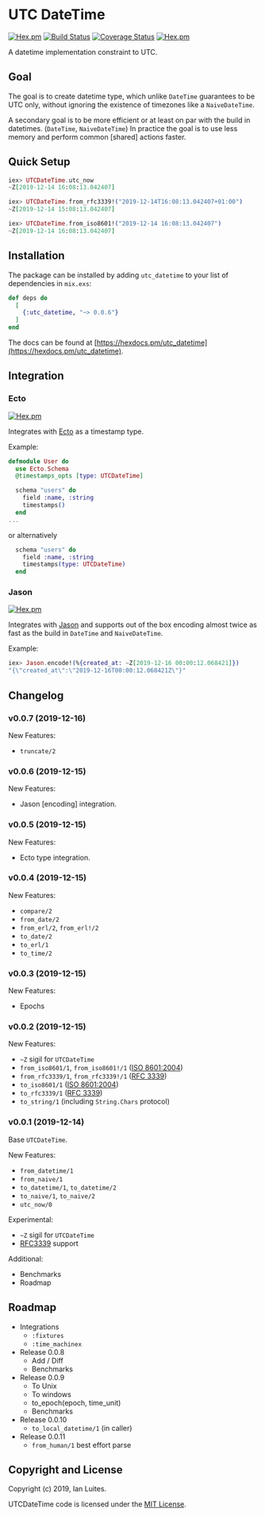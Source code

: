 # UTC DateTime

[![Hex.pm](https://img.shields.io/hexpm/v/utc_datetime.svg "Hex")](https://hex.pm/packages/utc_datetime)
[![Build Status](https://travis-ci.org/IanLuites/utc_datetime.svg?branch=master)](https://travis-ci.org/IanLuites/utc_datetime)
[![Coverage Status](https://coveralls.io/repos/github/IanLuites/utc_datetime/badge.svg?branch=master)](https://coveralls.io/github/IanLuites/utc_datetime?branch=master)
[![Hex.pm](https://img.shields.io/hexpm/l/utc_datetime.svg "License")](LICENSE)

A datetime implementation constraint to UTC.


## Goal

The goal is to create datetime type, which unlike `DateTime` guarantees to be
UTC only, without ignoring the existence of timezones like a `NaiveDateTime`.

A secondary goal is to be more efficient or at least on par with
the build in datetimes. (`DateTime`, `NaiveDateTime`)
In practice the goal is to use less memory and
perform common [shared] actions faster.


## Quick Setup

```elixir
iex> UTCDateTime.utc_now
~Z[2019-12-14 16:08:13.042407]

iex> UTCDateTime.from_rfc3339!("2019-12-14T16:08:13.042407+01:00")
~Z[2019-12-14 15:08:13.042407]

iex> UTCDateTime.from_iso8601!("2019-12-14 16:08:13.042407")
~Z[2019-12-14 16:08:13.042407]
```


## Installation

The package can be installed
by adding `utc_datetime` to your list of dependencies in `mix.exs`:

```elixir
def deps do
  [
    {:utc_datetime, "~> 0.0.6"}
  ]
end
```

The docs can be found at [https://hexdocs.pm/utc_datetime](https://hexdocs.pm/utc_datetime).


## Integration

### Ecto
[![Hex.pm](https://img.shields.io/hexpm/v/ecto.svg "Hex")](https://hex.pm/packages/ecto)

Integrates with [Ecto](https://github.com/elixir-ecto/ecto) as a timestamp type.

Example:
```elixir
defmodule User do
  use Ecto.Schema
  @timestamps_opts [type: UTCDateTime]

  schema "users" do
    field :name, :string
    timestamps()
  end
...
```
or alternatively
```elixir
  schema "users" do
    field :name, :string
    timestamps(type: UTCDateTime)
  end
```


### Jason
[![Hex.pm](https://img.shields.io/hexpm/v/jason.svg "Hex")](https://hex.pm/packages/jason)

Integrates with [Jason](https://github.com/michalmuskala/jason) and
supports out of the box encoding almost twice as fast as the build in `DateTime`
and `NaiveDateTime`.

Example:
```elixir
iex> Jason.encode!(%{created_at: ~Z[2019-12-16 00:00:12.068421]})
"{\"created_at\":\"2019-12-16T00:00:12.068421Z\"}"
```


## Changelog

### v0.0.7 (2019-12-16)

New Features:
- `truncate/2`


### v0.0.6 (2019-12-15)

New Features:
- Jason [encoding] integration.


### v0.0.5 (2019-12-15)

New Features:
- Ecto type integration.


### v0.0.4 (2019-12-15)

New Features:
- `compare/2`
- `from_date/2`
- `from_erl/2`, `from_erl!/2`
- `to_date/2`
- `to_erl/1`
- `to_time/2`


### v0.0.3 (2019-12-15)

New Features:
- Epochs


### v0.0.2 (2019-12-15)

New Features:
- `~Z` sigil for `UTCDateTime`
- `from_iso8601/1`, `from_iso8601!/1` ([ISO 8601:2004](https://www.iso.org/standard/40874.html))
- `from_rfc3339/1`, `from_rfc3339!/1` ([RFC 3339](https://tools.ietf.org/html/rfc3339))
- `to_iso8601/1` ([ISO 8601:2004](https://www.iso.org/standard/40874.html))
- `to_rfc3339/1` ([RFC 3339](https://tools.ietf.org/html/rfc3339))
- `to_string/1` (including `String.Chars` protocol)


### v0.0.1 (2019-12-14)

Base `UTCDateTime`.

New Features:
- `from_datetime/1`
- `from_naive/1`
- `to_datetime/1`, `to_datetime/2`
- `to_naive/1`, `to_naive/2`
- `utc_now/0`

Experimental:
- `~Z` sigil for `UTCDateTime`
- [RFC3339](https://tools.ietf.org/html/rfc3339) support

Additional:
- Benchmarks
- Roadmap


## Roadmap

- Integrations
  - `:fixtures`
  - `:time_machinex`
- Release 0.0.8
  - Add / Diff
  - Benchmarks
- Release 0.0.9
  - To Unix
  - To windows
  - to_epoch(epoch, time_unit)
  - Benchmarks
- Release 0.0.10
  - `to_local_datetime/1` (in caller)
- Release 0.0.11
  - `from_human/1` best effort parse


## Copyright and License

Copyright (c) 2019, Ian Luites.

UTCDateTime code is licensed under the [MIT License](LICENSE.md).
